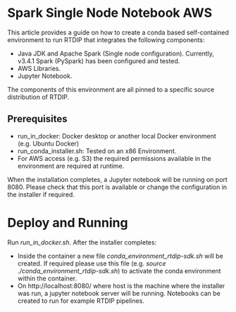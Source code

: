 # Spark Single Node Notebook AWS

This article provides a guide on how to create a conda based self-contained environment to run RTDIP that integrates the following components:
* Java JDK and Apache Spark (Single node configuration). Currently, v3.4.1 Spark (PySpark) has been configured and tested.
* AWS Libraries.
* Jupyter Notebook. 

The components of this environment are all pinned to a specific source distribution of RTDIP.

## Prerequisites

* run_in_docker: Docker desktop or another local Docker environment (e.g. Ubuntu Docker) 
* run_conda_installer.sh: Tested on an x86 Environment.
* For AWS access (e.g. S3) the required permissions available in the environment are required at runtime.

When the installation completes, a Jupyter notebook will be running on port 8080. 
Please check that this port is available or change the configuration in the installer if required.

# Deploy and Running
Run *run_in_docker.sh*. After the installer completes:
* Inside the container a new file *conda_environment_rtdip-sdk.sh* will be created. If required please use this file (e.g. *source ./conda_environment_rtdip-sdk.sh*)  to activate the conda environment within the container.
* On http://localhost:8080/ where host is the machine where the installer was run, a jupyter notebook server will be running. Notebooks can be created to run for example RTDIP pipelines.

